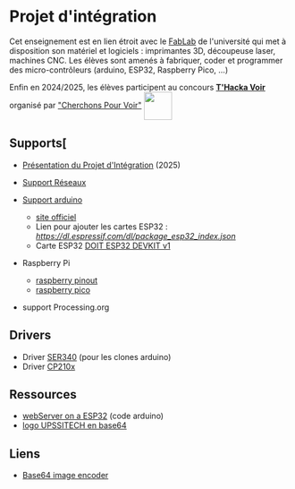 # Projet d'intégration
Cet enseignement est en lien étroit avec le [FabLab](http://campusfab.univ-tlse3.fr) de l'université qui met à disposition son matériel et logiciels :  imprimantes 3D, découpeuse laser, machines CNC.
Les élèves sont amenés à fabriquer, coder et programmer des micro-contrôleurs (arduino, ESP32, Raspberry Pico, ...)

Enfin en 2024/2025, les élèves participent au  concours **[T'Hacka Voir](https://thackavoir.fr)** organisé par ["Cherchons Pour Voir"](http://cherchonspourvoir.org) <img src="https://github.com/truillet/ups/blob/master/l1info/projets/logo_cpv.png" width=50 valign="middle">

## Supports[
* [Présentation du Projet d'Intégration](https://github.com/truillet/upssitech/blob/master/CUPGE/L2/Projet/supports/Projet_Integration.pdf) (2025)
* [Support Réseaux](https://github.com/truillet/upssitech/blob/master/CUPGE/L2/Projet/supports/introduction_reseaux_2024.pdf)
* [Support arduino](https://github.com/truillet/upssitech/blob/master/CUPGE/L2/Projet/supports/introduction_arduino.pdf)
  * [site officiel](https://www.arduino.cc)
  * Lien pour ajouter les cartes ESP32 : *https://dl.espressif.com/dl/package_esp32_index.json*
  * Carte ESP32 [DOIT ESP32 DEVKIT v1](https://espacerm.com/webgen/esp32intro)
* Raspberry Pi
  * [raspberry pinout](https://pinout.xyz)
  * [raspberry pico](https://www.raspberrypi.com/documentation/microcontrollers/raspberry-pi-pico.html)

* support Processing.org
  
## Drivers
* Driver [SER340](https://sparks.gogo.co.nz/ch340.html) (pour les clones arduino)
* Driver [CP210x](https://www.silabs.com/developers/usb-to-uart-bridge-vcp-drivers)


## Ressources
* [webServer on a ESP32](https://github.com/truillet/upssitech/blob/master/CUPGE/L2/Projet/code/webserver.zip) (code arduino)
 * [logo UPSSITECH en base64](https://github.com/truillet/upssitech/blob/master/CUPGE/L2/Projet/ressources/logoUpssitech250_png_base64.txt)

## Liens
* [Base64 image encoder](https://www.base64-image.de)
